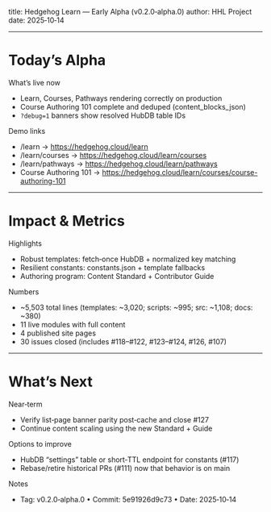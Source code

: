 title: Hedgehog Learn — Early Alpha (v0.2.0‑alpha.0)
author: HHL Project
date: 2025‑10‑14

---

# Today’s Alpha

What’s live now
- Learn, Courses, Pathways rendering correctly on production
- Course Authoring 101 complete and deduped (content_blocks_json)
- `?debug=1` banners show resolved HubDB table IDs

Demo links
- /learn → https://hedgehog.cloud/learn
- /learn/courses → https://hedgehog.cloud/learn/courses
- /learn/pathways → https://hedgehog.cloud/learn/pathways
- Course Authoring 101 → https://hedgehog.cloud/learn/courses/course-authoring-101

---

# Impact & Metrics

Highlights
- Robust templates: fetch‑once HubDB + normalized key matching
- Resilient constants: constants.json + template fallbacks
- Authoring program: Content Standard + Contributor Guide

Numbers
- ~5,503 total lines (templates: ~3,020; scripts: ~995; src: ~1,108; docs: ~380)
- 11 live modules with full content
- 4 published site pages
- 30 issues closed (includes #118–#122, #123–#124, #126, #107)

---

# What’s Next

Near‑term
- Verify list‑page banner parity post‑cache and close #127
- Continue content scaling using the new Standard + Guide

Options to improve
- HubDB “settings” table or short‑TTL endpoint for constants (#117)
- Rebase/retire historical PRs (#111) now that behavior is on main

Notes
- Tag: v0.2.0‑alpha.0  •  Commit: 5e91926d9c73  •  Date: 2025‑10‑14

